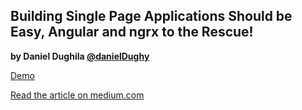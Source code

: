 ## Building Single Page Applications Should be Easy, Angular and ngrx to the Rescue!

**by Daniel Dughila [@danielDughy](https://twitter.com/danielDughy)**

[Demo](https://intojs.github.io/angular-ngrx-match-made-in-heaven/)

[Read the article on medium.com](https://medium.com/@danieldughila/building-single-page-applications-should-be-easy-angular-and-ngrx-to-the-rescue-f5a3dd9e554a)

